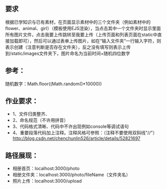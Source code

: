 ## 要求
根据已学知识与已有素材，在页面显示素材中的三个文件夹（例如素材中的flower、animal、girl）（模板使用EJS渲染），当点击其中一个文件夹时显示里面所有图片文件，点击我要上传跳转至我要上传（上传页面和列表页面在static中直接加载即可），然后可以通过表单上传图片，如在“输入文件夹”一行输入字符，则表示创建（注意判断是否存在文件夹），反之没有填写则表示上传到/static/images文件夹下，图片命名为当前时间+随机四位数字

## 参考：
随机数字：Math.floor((Math.random()*10000))

## 作业要求：
- 1、文件归类整齐、
- 2、命名规范（不许用拼音）
- 3、代码格式清晰、代码中不许出现例如console等调试语句
- 4、重要段落代码加上注释。注释风格可参照：（注释不要使用双斜线"//"）http://blog.csdn.net/chenchunlin526/article/details/52821697

## 路径展现：
- 相册首页：localhost:3000/photo
- 相册文件夹：localhost:3000/photo/fileName（文件夹名）
- 照片上传：localhost:3000/upload

